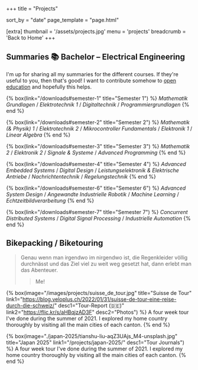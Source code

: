 +++
title = "Projects"

sort_by = "date"
page_template = "page.html"

[extra]
thumbnail = '/assets/projects.jpg'
menu = 'projects'
breadcrumb = 'Back to Home'
+++

## Summaries 📚 Bachelor – Electrical Engineering

I'm up for sharing all my summaries for the different courses. If they're useful to you, then that's good! I want to contribute somehow to [open education](https://joint-research-centre.ec.europa.eu/what-open-education_en) and hopefully this helps.

<div class="box-collection">








{% box(link="/downloads#semester-1" title="Semester 1") %}
  <i>Mathematik Grundlagen</i> / <i>Elektrotechnik 1</i> / <i>Digitaltechnik</i> / <i>Programmiergrundlagen</i>
{% end %}

{% box(link="/downloads#semester-2" title="Semester 2") %}
  <i>Mathematik (& Physik) 1</i> / <i>Elektrotechnik 2</i> / <i>Mikrocontroller Fundamentals</i> / <i>Elektronik 1</i> / <i>Linear Algebra</i>
{% end %}

{% box(link="/downloads#semester-3" title="Semester 3") %}
  <i>Mathematik 2</i> / <i>Elektronik 2</i> / <i>Signale & Systeme</i> / <i>Advanced Programming</i>
{% end %}

{% box(link="/downloads#semester-4" title="Semester 4") %}
  <i>Advanced Embedded Systems</i> / <i>Digital Design</i> / <i>Leistungselektronik & Elektrische Antriebe</i> / <i>Nachrichtentechnik</i> / <i>Regelungstechnik</i>
{% end %}

{% box(link="/downloads#semester-6" title="Semester 6") %}
  <i>Advanced System Design</i> / <i>Angewandte Industrielle Robotik</i> / <i>Machine Learning</i> / <i>Echtzeitbildverarbeitung</i>
{% end %}

{% box(link="/downloads#semester-7" title="Semester 7") %}
  <i>Concurrent Distributed Systems</i> / <i>Digital Signal Processing</i> / <i>Industrielle Automation</i>
{% end %}
</div>

## Bikepacking / Biketouring

> Genau wenn man irgendwo im nirgendwo ist, die Regenkleider völlig durchnässt und das Ziel viel zu weit weg gesetzt hat, dann erlebt man das Abenteuer.
> > Me!

<div class="box-collection">

{% box(image="/images/projects/suisse_de_tour.jpg"
       title="Suisse de Tour"
       link1="https://blog.veloplus.ch/2022/01/31/suisse-de-tour-eine-reise-durch-die-schweiz/"
       desc1="Tour-Report (🇩🇪)"
       link2="https://flic.kr/s/aHBqjzAD3F"
       desc2="Photos") %}
  A four week tour I've done during the summer of 2021. I explored my home country thoroughly by visiting all the main cities of each canton.
{% end %}

{% box(image="./japan-2025/tianshu-liu-aqZ3UAjs_M4-unsplash.jpg"
       title="Japan 2025"
       link1="/projects/japan-2025/"
       desc1="Tour Journals") %}
  A four week tour I've done during the summer of 2021. I explored my home country thoroughly by visiting all the main cities of each canton.
{% end %}

</div>
